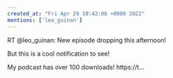 ```yaml
---
created_at: "Fri Apr 29 10:42:06 +0000 2022"
mentions: ['leo_guinan']
---
```


RT @leo_guinan: New episode dropping this afternoon!

But this is a cool notification to see!

My podcast has over 100 downloads! https://t…